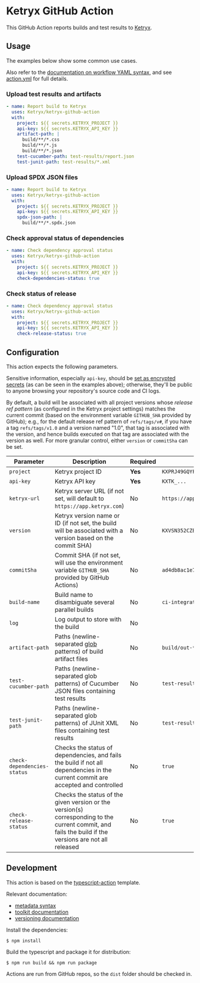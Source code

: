 # Ketryx GitHub Action

This GitHub Action reports builds and test results to [Ketryx](https://www.ketryx.com/).

## Usage

The examples below show some common use cases.

Also refer to the [documentation on workflow YAML syntax](https://help.github.com/en/articles/workflow-syntax-for-github-actions), and see [action.yml](action.yml) for full details.

### Upload test results and artifacts

```yaml
- name: Report build to Ketryx
  uses: Ketryx/ketryx-github-action
  with:
    project: ${{ secrets.KETRYX_PROJECT }}
    api-key: ${{ secrets.KETRYX_API_KEY }}
    artifact-path: |
      build/**/*.css
      build/**/*.js
      build/**/*.json
    test-cucumber-path: test-results/report.json
    test-junit-path: test-results/*.xml
```

### Upload SPDX JSON files

```yaml
- name: Report build to Ketryx
  uses: Ketryx/ketryx-github-action
  with:
    project: ${{ secrets.KETRYX_PROJECT }}
    api-key: ${{ secrets.KETRYX_API_KEY }}
    spdx-json-path: |
      build/**/*.spdx.json
```

### Check approval status of dependencies

```yaml
- name: Check dependency approval status
  uses: Ketryx/ketryx-github-action
  with:
    project: ${{ secrets.KETRYX_PROJECT }}
    api-key: ${{ secrets.KETRYX_API_KEY }}
    check-dependencies-status: true
```

### Check status of release

```yaml
- name: Check dependency approval status
  uses: Ketryx/ketryx-github-action
  with:
    project: ${{ secrets.KETRYX_PROJECT }}
    api-key: ${{ secrets.KETRYX_API_KEY }}
    check-release-status: true
```

## Configuration

This action expects the following parameters.

Sensitive information, especially `api-key`, should be [set as encrypted secrets](https://help.github.com/en/articles/virtual-environments-for-github-actions#creating-and-using-secrets-encrypted-variables) (as can be seen in the examples above); otherwise, they'll be public to anyone browsing your repository's source code and CI logs.

By default, a build will be associated with all project versions whose _release ref pattern_ (as configured in the Ketryx project settings) matches the current commit (based on the environment variable `GITHUB_SHA` provided by GitHub); e.g., for the default release ref pattern of `refs/tags/v#`, if you have a tag `refs/tags/v1.0` and a version named "1.0", that tag is associated with the version, and hence builds executed on that tag are associated with the version as well.  For more granular control, either `version` or `commitSha` can be set.

| Parameter                   | Description                                                                                                                                            | Required | Example                                    |
|-----------------------------|--------------------------------------------------------------------------------------------------------------------------------------------------------|----------|--------------------------------------------|
| `project`                   | Ketryx project ID                                                                                                                                      | **Yes**  | `KXPRJ49GQYFQ5RR9KRTPWTRTC39YZ9W`          |
| `api-key`                   | Ketryx API key                                                                                                                                         | **Yes**  | `KXTK_...`                                 |
| `ketryx-url`                | Ketryx server URL (if not set, will default to `https://app.ketryx.com`)                                                                               | No       | `https://app.ketryx.com`                   |
| `version`                   | Ketryx version name or ID (if not set, the build will be associated with a version based on the commit SHA)                                            | No       | `KXVSN352CZED7078FC8DN23YYZVM59D`          |
| `commitSha`                 | Commit SHA (if not set, will use the environment variable `GITHUB_SHA` provided by GitHub Actions)                                                     | No       | `ad4db8ac1e70bd41aa8bcee6f00a3a1e36bb0e01` |
| `build-name`                | Build name to disambiguate several parallel builds                                                                                                     | No       | `ci-integration-tests`                     |
| `log`                       | Log output to store with the build                                                                                                                     | No       |                                            |
| `artifact-path`             | Paths (newline-separated [glob](https://github.com/isaacs/node-glob#glob-primer) patterns) of build artifact files                                     | No       | `build/out-*.*`                            |
| `test-cucumber-path`        | Paths (newline-separated glob patterns) of Cucumber JSON files containing test results                                                                 | No       | `test-results/report.json`                 |
| `test-junit-path`           | Paths (newline-separated glob patterns) of JUnit XML files containing test results                                                                     | No       | `test-results/junit.xml`                   |
| `check-dependencies-status` | Checks the status of dependencies, and fails the build if not all dependencies in the current commit are accepted and controlled                       | No       | `true`                                     |
| `check-release-status`      | Checks the status of the given version or the version(s) corresponding to the current commit, and fails the build if the versions are not all released | No       | `true`                                     |

## Development

This action is based on the [typescript-action](https://github.com/actions/typescript-action) template.

Relevant documentation:

* [metadata syntax](https://help.github.com/en/articles/metadata-syntax-for-github-actions)
* [toolkit documentation](https://github.com/actions/toolkit/blob/master/README.md#packages)
* [versioning documentation](https://github.com/actions/toolkit/blob/master/docs/action-versioning.md)

Install the dependencies:

```console
$ npm install
```

Build the typescript and package it for distribution:

```console
$ npm run build && npm run package
```

Actions are run from GitHub repos, so the `dist` folder should be checked in.
